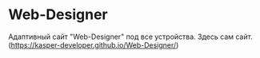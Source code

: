 # Web-Designer
Адаптивный сайт "Web-Designer" под все устройства.
Здесь сам сайт. (https://kasper-developer.github.io/Web-Designer/)

